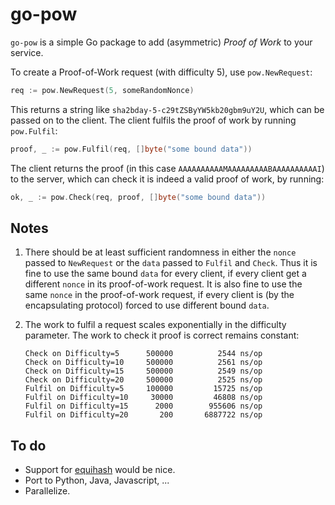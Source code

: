 go-pow
======

`go-pow` is a simple Go package to add (asymmetric) *Proof of Work* to your service.

To create a Proof-of-Work request (with difficulty 5), use `pow.NewRequest`:

```go
req := pow.NewRequest(5, someRandomNonce)
```

This returns a string like `sha2bday-5-c29tZSByYW5kb20gbm9uY2U`,
which can be passed on to the client.
The client fulfils the proof of work by running `pow.Fulfil`:

```go
proof, _ := pow.Fulfil(req, []byte("some bound data"))
```

The client returns the proof (in this case  `AAAAAAAAAAMAAAAAAAAABAAAAAAAAAAI`)
to the server, which can check it is indeed a valid proof of work, by running:


```	go
ok, _ := pow.Check(req, proof, []byte("some bound data"))
```

Notes
-----
1. There should be at least sufficient randomness in either the `nonce` passed to
   `NewRequest` or the `data` passed to `Fulfil` and `Check`.
   Thus it is fine to use the same bound `data` for every client, if every client
   get a different `nonce` in its proof-of-work request.
   It is also fine to use the same `nonce` in the proof-of-work request,
   if every client is (by the encapsulating protocol) forced to use
   different bound `data`.
2. The work to fulfil a request scales exponentially in the difficulty parameter.
   The work to check it proof is correct remains constant:

   ```
   Check on Difficulty=5  	  500000	      2544 ns/op
   Check on Difficulty=10 	  500000	      2561 ns/op
   Check on Difficulty=15 	  500000	      2549 ns/op
   Check on Difficulty=20 	  500000	      2525 ns/op
   Fulfil on Difficulty=5  	  100000	     15725 ns/op
   Fulfil on Difficulty=10 	   30000	     46808 ns/op
   Fulfil on Difficulty=15 	    2000	    955606 ns/op
   Fulfil on Difficulty=20 	     200	   6887722 ns/op
   ```

To do
-----

 - Support for [equihash](https://www.cryptolux.org/index.php/Equihash) would be nice.
 - Port to Python, Java, Javascript, ...
 - Parallelize.

